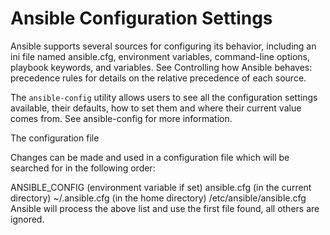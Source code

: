 # Ansible Configuration Settings

Ansible supports several sources for configuring its behavior, including an ini file named ansible.cfg, environment variables, command-line options, playbook keywords, and variables. See Controlling how Ansible behaves: precedence rules for details on the relative precedence of each source.

The `ansible-config` utility allows users to see all the configuration settings available, their defaults, how to set them and where their current value comes from. See ansible-config for more information.



The configuration file

Changes can be made and used in a configuration file which will be searched for in the following order:

ANSIBLE_CONFIG (environment variable if set)
ansible.cfg (in the current directory)
~/.ansible.cfg (in the home directory)
/etc/ansible/ansible.cfg
Ansible will process the above list and use the first file found, all others are ignored.



